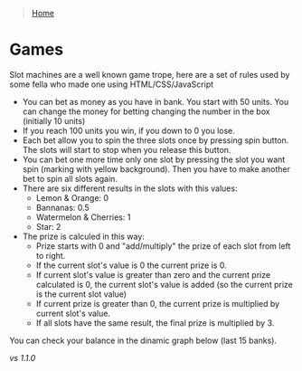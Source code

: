 > [Home](../../README.md) 

# Games

Slot machines are a well known game trope, here are a set of rules used by some fella who made one using HTML/CSS/JavaScript

- You can bet as money as you have in bank. You start with 50 units. You can change the money for betting changing the number in the box (initially 10 units)
- If you reach 100 units you win, if you down to 0 you lose.
- Each bet allow you to spin the three slots once by pressing spin button. The slots will start to stop when you release this button.
- You can bet one more time only one slot by pressing the slot you want spin (marking with yellow background). Then you have to make another bet to spin all slots again.
- There are six different results in the slots with this values:
  - Lemon & Orange: 0
  - Bannanas: 0.5
  - Watermelon & Cherries: 1
  - Star: 2
- The prize is calculed in this way:
  - Prize starts with 0 and "add/multiply" the prize of each slot from left to right.
  - If the current slot's value is 0 the current prize is 0.
  - If current slot's value is greater than zero and the current prize calculated is 0, the current slot's value is added (so the current prize is the current slot value)
  - If current prize is greater than 0, the current prize is multiplied by current slot's value.
  - If all slots have the same result, the final prize is multiplied by 3.

You can check your balance in the dinamic graph below (last 15 banks).

_vs 1.1.0_
